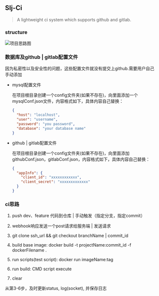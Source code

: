 ## Slj-Ci

> A lightweight ci system which supports github and gitlab.

### structure
![项目思路图](http://www.sujunfei.cn/structure.png)

### 数据库及github | gitlab配置文件

因为私密性以及安全性的问题，这些配置文件就没有提交上github.需要用户自己手动添加

* mysql配置文件

    在项目根目录创建一个config文件夹(如果不存在)，向里面添加一个mysqlConf.json文件，内容格式如下，具体内容自己替换：

    ```json
    {
      "host": "localhost",
      "user": "username",
      "password": "you password",
      "database": "your database name"
    }
    ```

* github | gitlab配置文件

    在项目根目录创建一个config文件夹(如果不存在)，向里面添加githubConf.json，gitlabConf.json，内容格式如下，具体内容自己替换：
    
    ```json
    {
      "appInfo": {
        "client_id": "xxxxxxxxxxxx",
        "client_secret": "xxxxxxxxxxxxx"
      }
    }
    ```

### ci思路

1. push dev、feature 代码到仓库 | 手动触发（指定分支，指定commit）

2. webhook响应发送一个post请求给服务端 | 发送请求

3. git clone ssh_url && git checkout branchName | commit_id

4. build base image: docker build -t projectName:commit_id -f dockerFilename .

5. run scripts(test script): docker run imageName:tag

6. run build: CMD script execute

7. clear

从第3-6步，及时更新status, log(socket), 并保存日志